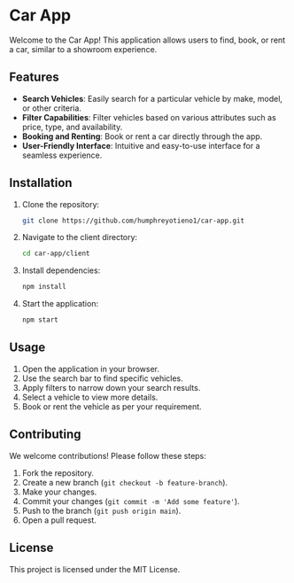 # Car App

Welcome to the Car App! This application allows users to find, book, or rent a car, similar to a showroom experience.

## Features

- **Search Vehicles**: Easily search for a particular vehicle by make, model, or other criteria.
- **Filter Capabilities**: Filter vehicles based on various attributes such as price, type, and availability.
- **Booking and Renting**: Book or rent a car directly through the app.
- **User-Friendly Interface**: Intuitive and easy-to-use interface for a seamless experience.

## Installation

1. Clone the repository:
    ```bash
    git clone https://github.com/humphreyotieno1/car-app.git
    ```
2. Navigate to the client directory:
    ```bash
    cd car-app/client
    ```
3. Install dependencies:
    ```bash
    npm install
    ```
4. Start the application:
    ```bash
    npm start
    ```

## Usage

1. Open the application in your browser.
2. Use the search bar to find specific vehicles.
3. Apply filters to narrow down your search results.
4. Select a vehicle to view more details.
5. Book or rent the vehicle as per your requirement.

## Contributing

We welcome contributions! Please follow these steps:

1. Fork the repository.
2. Create a new branch (`git checkout -b feature-branch`).
3. Make your changes.
4. Commit your changes (`git commit -m 'Add some feature'`).
5. Push to the branch (`git push origin main`).
6. Open a pull request.

## License

This project is licensed under the MIT License.
